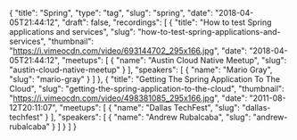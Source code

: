 {
  "title": "Spring",
  "type": "tag",
  "slug": "spring",
  "date": "2018-04-05T21:44:12",
  "draft": false,
  "recordings": [
    {
      "title": "How to test Spring applications and services",
      "slug": "how-to-test-spring-applications-and-services",
      "thumbnail": "https://i.vimeocdn.com/video/693144702_295x166.jpg",
      "date": "2018-04-05T21:44:12",
      "meetups": [
        {
          "name": "Austin Cloud Native Meetup",
          "slug": "austin-cloud-native-meetup"
        }
      ],
      "speakers": [
        {
          "name": "Mario Gray",
          "slug": "mario-gray"
        }
      ]
    },
    {
      "title": "Getting The Spring Application To The Cloud",
      "slug": "getting-the-spring-application-to-the-cloud",
      "thumbnail": "https://i.vimeocdn.com/video/498381085_295x166.jpg",
      "date": "2011-08-12T20:11:07",
      "meetups": [
        {
          "name": "Dallas TechFest",
          "slug": "dallas-techfest"
        }
      ],
      "speakers": [
        {
          "name": "Andrew Rubalcaba",
          "slug": "andrew-rubalcaba"
        }
      ]
    }
  ]
}